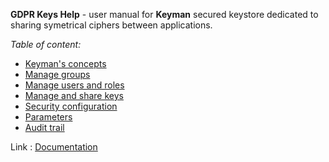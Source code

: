 **GDPR Keys Help** - user manual for **Keyman** secured keystore dedicated to sharing symetrical ciphers between applications.

*Table of content:*

* [Keyman's concepts](concepts.md)
* [Manage groups](groups.md)
* [Manage users and roles](users.md)
* [Manage and share keys](keys.md)
* [Security configuration](security.md)
* [Parameters](parameters.md)
* [Audit trail](audit.md)

Link : [Documentation](https://gdprkeys.eu/documentation)